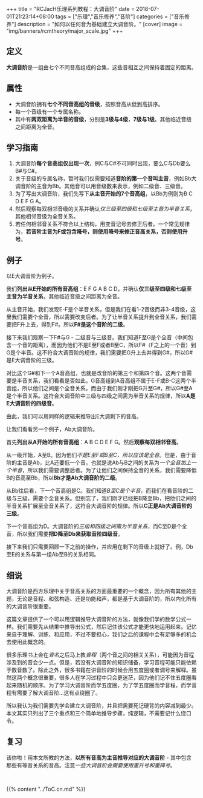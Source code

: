 +++
title = "RCJacH乐理系列教程：大调音阶"
date = 2018-07-01T21:23:14+08:00
tags = ["乐理","音乐修养","音阶"]
categories = ["音乐修养"]
description = "如何以任何音为基础建立大调音阶。"
[cover]
  image =  "img/banners/rcmtheory/major_scale.jpg"
+++

## 定义
**大调音阶**是一组由七个不同音高组成的合集，这些音相互之间保持着固定的距离。

## 属性
+ 大调音阶拥有**七个不同音高组的音级**，按照音高从低到高排序。
+ 每一个音级有一个专属名称。
+ 其中有**两双距离为半音的音级**，分别是**3级与4级**，**7级与1级**。其他临近音级之间距离为全音。

## 学习指南

1. 大调音阶**每个音高组仅出现一次**，例C与C#不可同时出现，要么C与Db要么B#与C#。
2. 关于音级的专属名称，暂时我们仅需要知道**音阶的第一个音叫主音**，例如Bb大调音阶的主音为Bb。其他音可以用音级数来表示，例如二级音、三级音。
3. 为了写出大调音阶，我们先写下**从主音开始的7个音高组**，以Bb为例则为B C D E F G A。
4. 然后观察每双相邻音级的关系并确认*仅三级至四级和七级至主音为半音关系*，其他相邻音级为全音关系。
5. 若任何相邻音关系不符合以上结构，用变音记号去修正后者。一个常见规律为，**若音阶主音为F或包含降号，则使用降号来修正音高关系，否则使用升号**。

## 例子
以E大调音阶为例子。

我们**列出从E开始的所有音高组**：E F G A B C D，并确认**仅三级至四级和七级至主音为半音关系**，其他临近音级之间距离为全音。

从主音开始，我们发现E-F是个半音关系，但是我们在看1-2音级而非3-4音级，这里我们需要个全音，所以需要改变后者。为了让半音关系提升到全音关系，我们需要把F升上去，得到F#。所以**F#是这个音阶的二级**。

接下来我们观察一下F#与G - 二级音与三级音。我们知道F至G是个全音（中间包含一个音的距离），而因为他们不是E至F或者B至C，所以F#（F之上的一个音）到G是个半音。这不符合大调音阶的规律，我们需要把G升上去并得到G#，所以G#是E大调音阶的三级。

对比这个G#和下一个A音高组，也就是改音阶的第三个和第四个音。这两个音需要是半音关系，我们看看是否如此。G音高组到A音高组不属于E-F或B-C这两个半音组，所以他们之间是个全音关系，而由于我们刚才刚把G升至G#，所以G#至A是个半音关系。这符合大调音阶中三级与四级之间需为半音关系的规律，所以**A是E大调音阶的四级音**。

由此，我们可以用同样的逻辑来推导出E大调剩下的音高。

让我们看看另一个例子，Ab大调音阶。

首先**列出从A开始的所有音高组**：A B C D E F G。然后**观察每双相邻音高**。

从一级开始，A至B。因为他们*不是E至F或B至C，所以应该是全音*。但是，由于音阶的主音是Ab，比A还要低一个音，也就是说Ab与B之间的关系为*一个全音加上一个半音*，所以我们需要调整后者。为了让他们之间保持全音的关系，我们需要降低B的音高至Bb，所以**Bb才是Ab大调音阶的二级**。

从Bb往后看，下一个音高组是C。我们知道*B至C是个半音*，而我们在看音阶的二级与三级，需要个全音关系。但别忘了，我们刚才已经把B降至Bb，把他们之间的半音关系扩展至全音关系了，这符合大调音阶的规律。所以**C正是Ab大调音阶的三级**。

下一个音高组为D。大调音阶的*三级和四级之间需为半音关系*，而C至D是个全音，所以我们需要**把D降至Db来获取音阶四级音**。

接下来我们只需要回顾一下之前的操作，并应用在剩下的音级上就好了。例，Db至E的关系与第一组Ab至B的关系相同。

## 细说

大调音阶是西方乐理中关于音高关系的方面最重要的一个概念，因为所有其他的主题，无论是音程、和弦构造、还是功能和声，都是基于大调音阶的，所以内化所有的大调音阶很重要。

这篇文章提供了一个可以用逻辑推导大调音阶的方法，就像我们学的数学公式一样。我们需要先从结果中推导出公式，然后记住该公式才能更快地运用起来。记忆来自于理解、训练、和应用，不过不要担心，我们之后的课程中会有足够多的机会去使用此概念的。

很多乐理书上会在*音名*之后马上教*音程*（两个音之间的相关关系），可能因为音程涉及到的音会少一点。但是，若没有大调音阶的知识储备，学习音程可能只能依赖于数音数了。除此之外，很多书籍在讲音阶的时候会用五度圈或者调号来解释。虽然这两个概念很重要，很多人在学习过程中只会更迷茫，因为他们记不住五度圈看起来随机的顺序。为了学习大调音阶而学五度圈，为了学五度圈而学音程，而学音程有需要了解大调音阶...这有点绕圈了。

所以我认为我们需要先学会建立大调音阶，并且把需要死记硬背的内容减到最少。本文其实只列出了三个重点和三个简单地推导步骤，纯逻辑，不需要记什么绕口令。

## 复习

该你啦！用本文所教的方法，**以所有音高为主音推导对应的大调音阶** - 其中包含那些有等音关系的音高。注意*一些大调音阶会需要使用重升号和重降号*。

<br>

{{% content "../ToC.cn.md" %}}